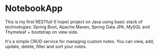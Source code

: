 # NotebookApp

This is my first RESTfull (I hope) project on Java using basic stack of technologies: 
Spring Boot, Apache Maven, Spring Data JPA, MySQL and Thymeleaf + bootstrap on view side.

It's a simple CRUD service for managing custom notes.
You can view, add, update, delete, filter and sort your notes.
